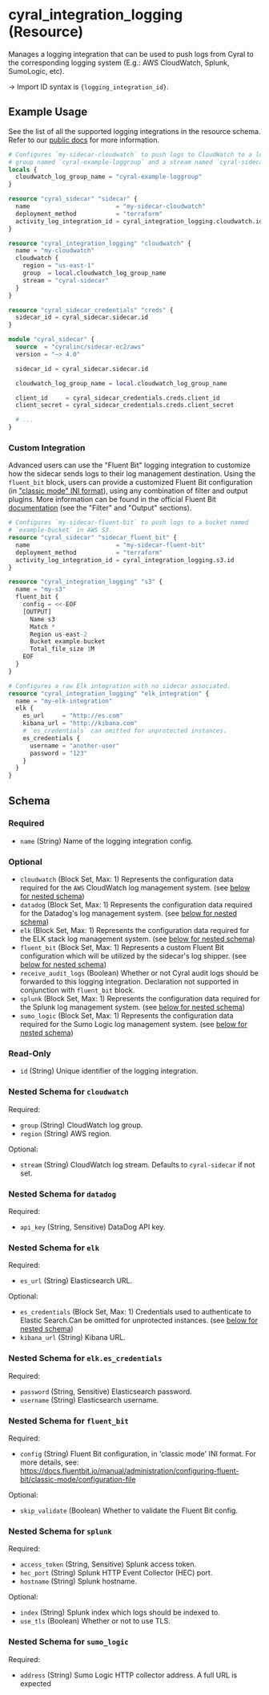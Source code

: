 # cyral_integration_logging (Resource)

Manages a logging integration that can be used to push logs from Cyral to the corresponding logging system (E.g.: AWS CloudWatch, Splunk, SumoLogic, etc).

-> Import ID syntax is `{logging_integration_id}`.

## Example Usage

See the list of all the supported logging integrations in the resource schema.
Refer to our [public docs](https://cyral.com/docs/integrations/siem/) for more information.

```terraform
# Configures `my-sidecar-cloudwatch` to push logs to CloudWatch to a log
# group named `cyral-example-loggroup` and a stream named `cyral-sidecar`.
locals {
  cloudwatch_log_group_name = "cyral-example-loggroup"
}

resource "cyral_sidecar" "sidecar" {
  name                        = "my-sidecar-cloudwatch"
  deployment_method           = "terraform"
  activity_log_integration_id = cyral_integration_logging.cloudwatch.id
}

resource "cyral_integration_logging" "cloudwatch" {
  name = "my-cloudwatch"
  cloudwatch {
    region = "us-east-1"
    group  = local.cloudwatch_log_group_name
    stream = "cyral-sidecar"
  }
}

resource "cyral_sidecar_credentials" "creds" {
  sidecar_id = cyral_sidecar.sidecar.id
}

module "cyral_sidecar" {
  source  = "cyralinc/sidecar-ec2/aws"
  version = "~> 4.0"

  sidecar_id = cyral_sidecar.sidecar.id

  cloudwatch_log_group_name = local.cloudwatch_log_group_name

  client_id     = cyral_sidecar_credentials.creds.client_id
  client_secret = cyral_sidecar_credentials.creds.client_secret

  # ...
}
```

### Custom Integration

Advanced users can use the "Fluent Bit" logging integration to customize how the sidecar sends logs to
their log management destination. Using the `fluent_bit` block, users can provide a customized Fluent Bit
configuration (in ["classic mode" INI format](https://docs.fluentbit.io/manual/administration/configuring-fluent-bit/classic-mode)),
using any combination of filter and output plugins. More information can be found in the official
Fluent Bit [documentation](https://docs.fluentbit.io/manual/concepts/data-pipeline) (see the "Filter"
and "Output" sections).

```terraform
# Configures `my-sidecar-fluent-bit` to push logs to a bucket named
# `example-bucket` in AWS S3.
resource "cyral_sidecar" "sidecar_fluent_bit" {
  name                        = "my-sidecar-fluent-bit"
  deployment_method           = "terraform"
  activity_log_integration_id = cyral_integration_logging.s3.id
}

resource "cyral_integration_logging" "s3" {
  name = "my-s3"
  fluent_bit {
    config = <<-EOF
    [OUTPUT]
      Name s3
      Match *
      Region us-east-2
      Bucket example-bucket
      Total_file_size 1M
    EOF
  }
}

# Configures a raw Elk integration with no sidecar associated.
resource "cyral_integration_logging" "elk_integration" {
  name = "my-elk-integration"
  elk {
    es_url     = "http://es.com"
    kibana_url = "http://kibana.com"
    # `es_credentials` can omitted for unprotected instances.
    es_credentials {
      username = "another-user"
      password = "123"
    }
  }
}
```

<!-- schema generated by tfplugindocs -->

## Schema

### Required

- `name` (String) Name of the logging integration config.

### Optional

- `cloudwatch` (Block Set, Max: 1) Represents the configuration data required for the `AWS` CloudWatch log management system. (see [below for nested schema](#nestedblock--cloudwatch))
- `datadog` (Block Set, Max: 1) Represents the configuration data required for the Datadog's log management system. (see [below for nested schema](#nestedblock--datadog))
- `elk` (Block Set, Max: 1) Represents the configuration data required for the ELK stack log management system. (see [below for nested schema](#nestedblock--elk))
- `fluent_bit` (Block Set, Max: 1) Represents a custom Fluent Bit configuration which will be utilized by the sidecar's log shipper. (see [below for nested schema](#nestedblock--fluent_bit))
- `receive_audit_logs` (Boolean) Whether or not Cyral audit logs should be forwarded to this logging integration. Declaration not supported in conjunction with `fluent_bit` block.
- `splunk` (Block Set, Max: 1) Represents the configuration data required for the Splunk log management system. (see [below for nested schema](#nestedblock--splunk))
- `sumo_logic` (Block Set, Max: 1) Represents the configuration data required for the Sumo Logic log management system. (see [below for nested schema](#nestedblock--sumo_logic))

### Read-Only

- `id` (String) Unique identifier of the logging integration.

<a id="nestedblock--cloudwatch"></a>

### Nested Schema for `cloudwatch`

Required:

- `group` (String) CloudWatch log group.
- `region` (String) AWS region.

Optional:

- `stream` (String) CloudWatch log stream. Defaults to `cyral-sidecar` if not set.

<a id="nestedblock--datadog"></a>

### Nested Schema for `datadog`

Required:

- `api_key` (String, Sensitive) DataDog API key.

<a id="nestedblock--elk"></a>

### Nested Schema for `elk`

Required:

- `es_url` (String) Elasticsearch URL.

Optional:

- `es_credentials` (Block Set, Max: 1) Credentials used to authenticate to Elastic Search.Can be omitted for unprotected instances. (see [below for nested schema](#nestedblock--elk--es_credentials))
- `kibana_url` (String) Kibana URL.

<a id="nestedblock--elk--es_credentials"></a>

### Nested Schema for `elk.es_credentials`

Required:

- `password` (String, Sensitive) Elasticsearch password.
- `username` (String) Elasticsearch username.

<a id="nestedblock--fluent_bit"></a>

### Nested Schema for `fluent_bit`

Required:

- `config` (String) Fluent Bit configuration, in 'classic mode' INI format. For more details, see: https://docs.fluentbit.io/manual/administration/configuring-fluent-bit/classic-mode/configuration-file

Optional:

- `skip_validate` (Boolean) Whether to validate the Fluent Bit config.

<a id="nestedblock--splunk"></a>

### Nested Schema for `splunk`

Required:

- `access_token` (String, Sensitive) Splunk access token.
- `hec_port` (String) Splunk HTTP Event Collector (HEC) port.
- `hostname` (String) Splunk hostname.

Optional:

- `index` (String) Splunk index which logs should be indexed to.
- `use_tls` (Boolean) Whether or not to use TLS.

<a id="nestedblock--sumo_logic"></a>

### Nested Schema for `sumo_logic`

Required:

- `address` (String) Sumo Logic HTTP collector address. A full URL is expected
